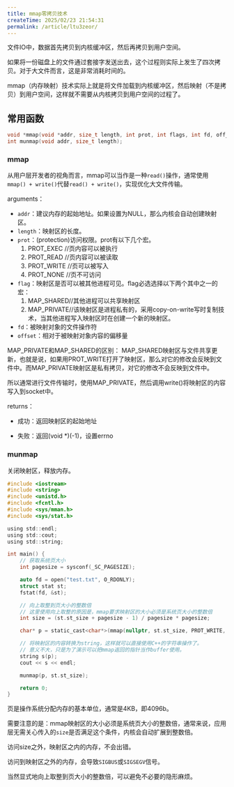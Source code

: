 ```yaml
---
title: mmap零拷贝技术
createTime: 2025/02/23 21:54:31
permalink: /article/ltu3zeor/
---
```


文件IO中，数据首先拷贝到内核缓冲区，然后再拷贝到用户空间。

如果将一份磁盘上的文件通过套接字发送出去，这个过程则实际上发生了四次拷贝。对于大文件而言，这是非常消耗时间的。

mmap（内存映射）技术实际上就是将文件加载到内核缓冲区，然后映射（不是拷贝）到用户空间，这样就不需要从内核拷贝到用户空间的过程了。

## 常用函数
```c
void *mmap(void *addr, size_t length, int prot, int flags, int fd, off_t offset);
int munmap(void addr, size_t length);
```

### mmap

从用户层开发者的视角而言，mmap可以当作是一种`read()`操作，通常使用`mmap() + write()`代替`read() + write()`，实现优化大文件传输。

arguments：
+ `addr`：建议内存的起始地址。如果设置为NULL，那么内核会自动创建映射区。
+ `length`：映射区的长度。
+ `prot`：(protection)访问权限。prot有以下几个宏。
    1. PROT_EXEC //页内容可以被执行
    2. PROT_READ //页内容可以被读取
    3. PROT_WRITE //页可以被写入
    4. PROT_NONE //页不可访问
+ `flag`：映射区是否可以被其他进程可见。flag必选选择以下两个其中之一的宏：
    1. MAP_SHARED//其他进程可以共享映射区
    2. MAP_PRIVATE//该映射区是进程私有的，采用copy-on-write写时复制技术，当其他进程写入映射区时在创建一个新的映射区。
+ `fd`：被映射对象的文件操作符
+ `offset`：相对于被映射对象内容的偏移量

MAP_PRIVATE和MAP_SHARED的区别：
MAP_SHARED映射区与文件共享更新，也就是说，如果用PROT_WRITE打开了映射区，那么对它的修改会反映到文件中。而MAP_PRIVATE映射区是私有拷贝，对它的修改不会反映到文件中。

所以通常进行文件传输时，使用MAP_PRIVATE，然后调用write()将映射区的内容写入到socket中。

returns：
+ 成功：返回映射区的起始地址
- 失败：返回(void *)(-1)，设置errno

### munmap

关闭映射区，释放内存。

```c
#include <iostream>
#include <string>
#include <unistd.h>
#include <fcntl.h>
#include <sys/mman.h>
#include <sys/stat.h>

using std::endl;
using std::cout;
using std::string;

int main() {
    // 获取系统页大小
    int pagesize = sysconf(_SC_PAGESIZE);

    auto fd = open("test.txt", O_RDONLY);
    struct stat st;
    fstat(fd, &st);

    // 向上取整到页大小的整数倍
    // 这里使用向上取整的原因是，mmap要求映射区的大小必须是系统页大小的整数倍
    int size = (st.st_size + pagesize - 1) / pagesize * pagesize;

    char* p = static_cast<char*>(mmap(nullptr, st.st_size, PROT_WRITE, MAP_PRIVATE, fd, 0));

    // 将映射区的内容转换为string，这样就可以直接使用C++的字符串操作了。
    // 意义不大，只是为了演示可以把mmap返回的指针当作buffer使用。
    string s(p);
    cout << s << endl;

    munmap(p, st.st_size);

    return 0;
}
```

页是操作系统分配内存的基本单位，通常是4KB，即4096b。

需要注意的是：mmap映射区的大小必须是系统页大小的整数倍，通常来说，应用层无需关心传入的`size`是否满足这个条件，内核会自动扩展到整数倍。

访问size之外，映射区之内的内存，不会出错。

访问到映射区之外的内存，会导致`SIGBUS`或`SIGSEGV`信号。

当然显式地向上取整到页大小的整数倍，可以避免不必要的隐形麻烦。